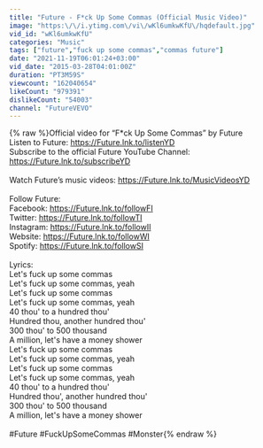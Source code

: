 ```yaml
---
title: "Future - F*ck Up Some Commas (Official Music Video)"
image: "https:\/\/i.ytimg.com\/vi\/wKl6umkwKfU\/hqdefault.jpg"
vid_id: "wKl6umkwKfU"
categories: "Music"
tags: ["future","fuck up some commas","commas future"]
date: "2021-11-19T06:01:24+03:00"
vid_date: "2015-03-28T04:01:00Z"
duration: "PT3M59S"
viewcount: "162040654"
likeCount: "979391"
dislikeCount: "54003"
channel: "FutureVEVO"
---
```

{% raw %}Official video for “F*ck Up Some Commas” by Future​<br />Listen to Future:  <a rel="nofollow" target="blank" href="https://Future.lnk.to/listenYD​">https://Future.lnk.to/listenYD​</a><br />Subscribe to the official Future YouTube Channel: <a rel="nofollow" target="blank" href="https://Future.lnk.to/subscribeYD​">https://Future.lnk.to/subscribeYD​</a><br /><br />Watch Future’s music videos:  <a rel="nofollow" target="blank" href="https://Future.lnk.to/MusicVideosYD​">https://Future.lnk.to/MusicVideosYD​</a><br /><br />Follow Future:​<br />Facebook: <a rel="nofollow" target="blank" href="https://Future.lnk.to/followFI​">https://Future.lnk.to/followFI​</a><br />Twitter:  <a rel="nofollow" target="blank" href="https://Future.lnk.to/followTI​">https://Future.lnk.to/followTI​</a><br />Instagram:  <a rel="nofollow" target="blank" href="https://Future.lnk.to/followII​">https://Future.lnk.to/followII​</a><br />Website:  <a rel="nofollow" target="blank" href="https://Future.lnk.to/followWI​">https://Future.lnk.to/followWI​</a><br />Spotify:  <a rel="nofollow" target="blank" href="https://Future.lnk.to/followSI​">https://Future.lnk.to/followSI​</a><br /><br />Lyrics:​<br />Let's fuck up some commas<br />Let's fuck up some commas, yeah<br />Let's fuck up some commas<br />Let's fuck up some commas, yeah<br />40 thou' to a hundred thou'<br />Hundred thou, another hundred thou'<br />300 thou' to 500 thousand<br />A million, let's have a money shower<br />Let's fuck up some commas<br />Let's fuck up some commas, yeah<br />Let's fuck up some commas<br />Let's fuck up some commas, yeah<br />40 thou' to a hundred thou'<br />Hundred thou', another hundred thou'<br />300 thou' to 500 thousand<br />A million, let's have a money shower<br /><br />#Future #FuckUpSomeCommas #Monster{% endraw %}
